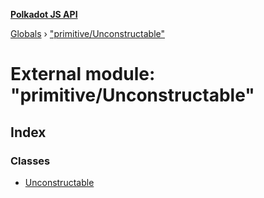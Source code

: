**[Polkadot JS API](../README.md)**

[Globals](../globals.md) › [&quot;primitive/Unconstructable&quot;](_primitive_unconstructable_.md)

# External module: "primitive/Unconstructable"

## Index

### Classes

* [Unconstructable](../classes/_primitive_unconstructable_.unconstructable.md)